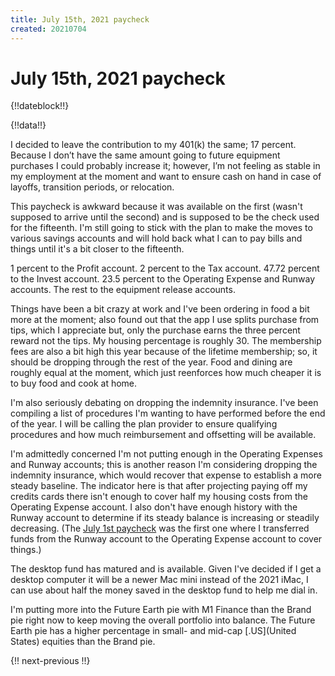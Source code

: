 ```yaml
---
title: July 15th, 2021 paycheck
created: 20210704
---
```


# July 15th, 2021 paycheck

{!!dateblock!!}

{!!data!!}

I decided to leave the contribution to my 401(k) the same; 17 percent. Because I don’t have the same amount going to future equipment purchases I could probably increase it; however, I’m not feeling as stable in my employment at the moment and want to ensure cash on hand in case of layoffs, transition periods, or relocation.

This paycheck is awkward because it was available on the first (wasn't supposed to arrive until the second) and is supposed to be the check used for the fifteenth. I'm still going to stick with the plan to make the moves to various savings accounts and will hold back what I can to pay bills and things until it's a bit closer to the fifteenth.

1 percent to the Profit account. 2 percent to the Tax account. 47.72 percent to the Invest account. 23.5 percent to the Operating Expense and Runway accounts. The rest to the equipment release accounts.

Things have been a bit crazy at work and I've been ordering in food a bit more at the moment; also found out that the app I use splits purchase from tips, which I appreciate but, only the purchase earns the three percent reward not the tips. My housing percentage is roughly 30. The membership fees are also a bit high this year because of the lifetime membership; so, it should be dropping through the rest of the year. Food and dining are roughly equal at the moment, which just reenforces how much cheaper it is to buy food and cook at home.

I'm also seriously debating on dropping the indemnity insurance. I've been compiling a list of procedures I'm wanting to have performed before the end of the year. I will be calling the plan provider to ensure qualifying procedures and how much reimbursement and offsetting will be available.

I'm admittedly concerned I'm not putting enough in the Operating Expenses and Runway accounts; this is another reason I'm considering dropping the indemnity insurance, which would recover that expense to establish a more steady baseline. The indicator here is that after projecting paying off my credits cards there isn't enough to cover half my housing costs from the Operating Expense account. I also don't have enough history with the Runway account to determine if its steady balance is increasing or steadily decreasing. (The [July 1st paycheck](/finances/building-wealth-paycheck-to-paycheck/20210701/) was the first one where I transferred funds from the Runway account to the Operating Expense account to cover things.)

The desktop fund has matured and is available. Given I've decided if I get a desktop computer it will be a newer Mac mini instead of the 2021 iMac, I can use about half the money saved in the desktop fund to help me dial in.

I'm putting more into the Future Earth pie with M1 Finance than the Brand pie right now to keep moving the overall portfolio into balance. The Future Earth pie has a higher percentage in small- and mid-cap [.US](United States) equities than the Brand pie.

{!! next-previous !!}
